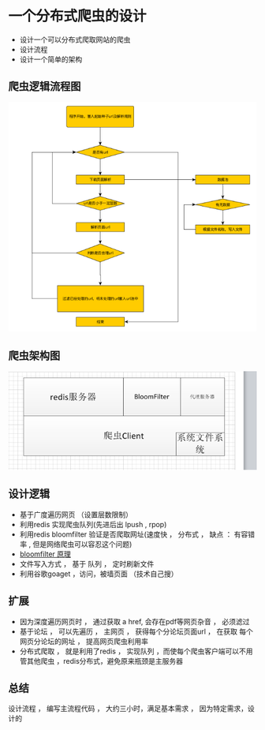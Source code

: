   

一个分布式爬虫的设计  
=======================
+ 设计一个可以分布式爬取网站的爬虫
+ 设计流程
+ 设计一个简单的架构

爬虫逻辑流程图
-------------------------------------
![spiderprocess](/images/spider_liucheng.png)


爬虫架构图
-----------------------------------------
![spiderprocess](/images/spider_design.png)


设计逻辑
-------------------------
+ 基于广度遍历网页 （设置层数限制）
+ 利用redis 实现爬虫队列(先进后出 lpush , rpop)
+ 利用redis bloomfilter 验证是否爬取网址(速度快 ， 分布式 ， 缺点 ： 有容错率 , 但是网络爬虫可以容忍这个问题)   
+ [bloomfilter  原理](https://github.com/intoblack/cgame/blob/master/code/bitmap.c)
+ 文件写入方式 ， 基于 队列 ， 定时刷新文件
+ 利用谷歌goaget ，访问，被墙页面 （技术自己搜）

扩展
---------------------------------
+ 因为深度遍历网页时 ， 通过获取 a href, 会存在pdf等网页杂音 ， 必须滤过 
+ 基于论坛 ， 可以先遍历 ， 主网页 ， 获得每个分论坛页面url ， 在获取 每个网页分论坛的网址 ， 提高网页爬虫利用率
+ 分布式爬取 ， 就是利用了redis ， 实现队列 ，而使每个爬虫客户端可以不用管其他爬虫 ，redis分布式，避免原来瓶颈是主服务器


总结
-------------------------------
设计流程 ， 编写主流程代码 ， 大约三小时，满足基本需求 ， 因为特定需求，设计的
